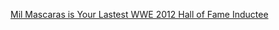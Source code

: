 ---
layout: post
wordpress_id: 1434
wordpress_url: http://noesbueno.com/archives/1434
date: '2012-03-14 12:54:49 -0500'
date_gmt: '2012-03-14 17:54:49 -0500'
body: |
  <p><a href="http://nerdcityonline.com/2012/03/13/mil-mascaras-is-your-lastest-wwe-2012-hall-of-fame-inductee/">Mil Mascaras is Your Lastest WWE 2012 Hall of Fame Inductee</a></p>
---